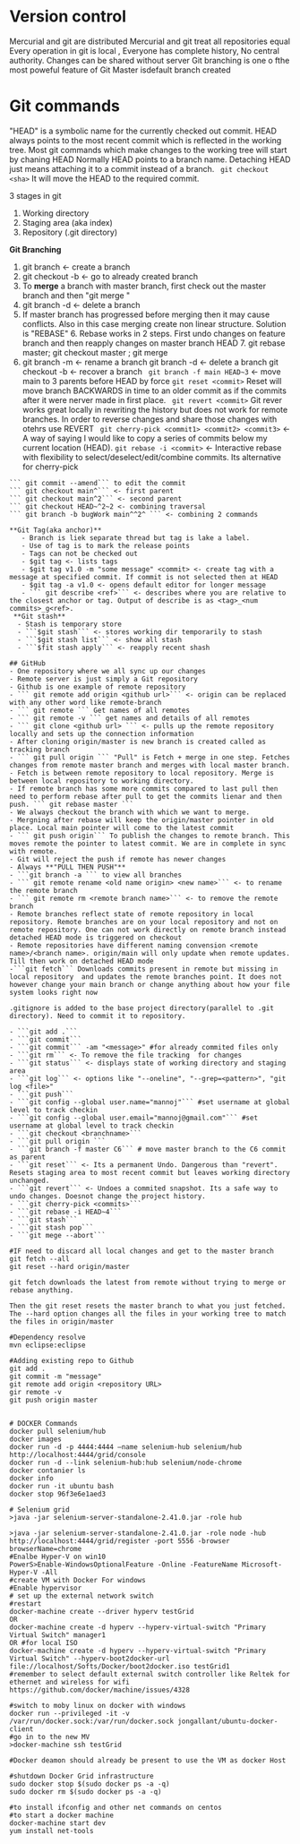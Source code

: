 # Version control
Mercurial and git are distributed
Mercurial and git treat all repositories equal
Every operation in git is local , Everyone has complete history, No central authority.
Changes can be shared without server
Git branching is one o fthe most poweful feature of Git
Master isdefault branch created



# Git commands
"HEAD" is a symbolic name for the currently checked out commit. HEAD always points to the most recent commit which is reflected in the working tree. Most git commands which make changes to the working tree will start by chaning HEAD
Normally HEAD points to a branch name.
Detaching HEAD just means attaching it to a commit instead of a branch.
``` git checkout <sha>``` It will move the HEAD to the required commit.

3 stages in git
  1. Working directory
  2. Staging area (aka index)
  3. Repository (.git directory)

**Git Branching**
  1. git branch <branch name> <- create a branch
  2. git checkout -b <branch name> <- go to already created branch
  3. To **merge** a branch with master branch, first check out the master branch and then "git merge <branch name>"
  4. git branch -d <branch name> <- delete a branch
  5. If master branch has progressed before merging then it may cause conflicts. Also in this case merging create non linear structure. Solution is "REBASE"
                                    6. Rebase works in 2 steps. First undo changes on feature branch and then reapply changes on master branch HEAD
                                    7. git rebase master; git checkout master ; git merge <branch name>
  8. git branch -m <old branch> <new branch> <- rename a branch
  git branch -d <branch name> <- delete a branch
  git checkout -b <branch name> <sha> <- recover a branch
  ``` git branch -f main HEAD~3``` <- move main to 3 parents before HEAD by force 
  ```git reset <commit>``` Reset will move branch BACKWARDS in time to an older commit as if the commits after it were nerver made in first place.
  ``` git revert <commit>``` Git rever works great locally in rewriting the history but does not work for remote branches. In order to reverse changes and share those changes with otehrs use REVERT
 ``` git cherry-pick <commit1> <commit2> <commit3>``` <- A way of saying I would like to copy a series of commits below my current location (HEAD). 
``` git rebase -i <commit> ``` <-  Interactive rebase with flexibility to select/deselect/edit/combine commits. Its alternative for cherry-pick
``` git rebase <base> <target>                                  
``` git commit --amend``` to edit the commit     
``` git checkout main^``` <- first parent
``` git checkout main^2``` <- second parent
``` git checkout HEAD~^2~2 <- combining traversal
``` git branch -b bugWork main^^2^ ``` <- combining 2 commands
                                  
**Git Tag(aka anchor)**
   - Branch is liek separate thread but tag is lake a label.
   - Use of tag is to mark the release points
   - Tags can not be checked out                               
   - $git tag <- lists tags
   - $git tag v1.0 -m "some message" <commit> <- create tag with a message at specified commit. If commit is not selected then at HEAD
   - $git tag -a v1.0 <- opens default editor for longer message
   - ``` git describe <ref>``` <- describes where you are relative to the closest anchor or tag. Output of describe is as <tag>_<num commits>_g<ref>.
 **Git stash**
  - Stash is temporary store
  - ```$git stash``` <- stores working dir temporarily to stash
  - ```$git stash list``` <- show all stash
  - ```$fit stash apply``` <- reapply recent shash
                                    
## GitHub   
- One repository where we all sync up our changes
- Remote server is just simply a Git repository
- Github is one example of remote repository
- ``` git remote add origin <github url>``` <- origin can be replaced with any other word like remote-branch
- ``` git remote ``` Get names of all remotes
- ``` git remote -v ``` get names and details of all remotes
- ``` git clone <github url> ``` <- pulls up the remote repository locally and sets up the connection information
- After cloning origin/master is new branch is created called as tracking branch
- ``` git pull origin ``` "Pull" is Fetch + merge in one step. Fetches changes from remote master branch and merges with local master branch.
- Fetch is between remote repository to local repository. Merge is between local repository to working directory.                                   
- If remote branch has some more commits compared to last pull then need to perform rebase after pull to get the commits lienar and then push. ``` git rebase master ```
- We always checkout the branch with which we want to merge.
- Mergning after rebase will keep the origin/master pointer in old place. Local main pointer will come to the latest commit
- ``` git push origin``` To publish the changes to remote branch. This moves remote the pointer to latest commit. We are in complete in sync with remote.
- Git will reject the push if remote has newer changes                                    
- Always **"PULL THEN PUSH"** 
- ```git branch -a ``` to view all branches
- ``` git remote rename <old name origin> <new name>``` <- to rename the remote branch
- ``` git remote rm <remote branch name>``` <- to remove the remote branch
- Remote branches reflect state of remote repository in local repository. Remote branches are on your local repository and not on remote repository. One can not work directly on remote branch instead detached HEAD mode is triggered on checkout
- Remote repositories have different naming convension <remote name>/<branch name>. origin/main will only update when remote updates. Till then work on detached HEAD mode   
-```git fetch``` Downloads commits present in remote but missing in local repository  and updates the remote branches point. It does not however change your main branch or change anything about how your file system looks right now
  
.gitignore is added to the base project directory(parallel to .git directory). Need to commit it to repository.

- ```git add .```
- ```git commit```
- ```git commit``` -am "<message>" #for already commited files only
- ```git rm``` <- To remove the file tracking  for changes
- ```git status``` <- displays state of working directory and staging area
- ```git log``` <- options like "--oneline", "--grep=<pattern>", "git log <file>"
- ```git push```
- ```git config --global user.name="mannoj"``` #set username at global level to track checkin
- ```git config --global user.email="mannoj@gmail.com"``` #set username at global level to track checkin
- ```git checkout <branchname>```
- ```git pull origin ```
- ```git branch -f master C6``` # move master branch to the C6 commit as parent
- ```git reset``` <- Its a permanent Undo. Dangerous than "revert". Resets staging area to most recent commit but leaves working directory unchanged.
- ```git revert``` <- Undoes a commited snapshot. Its a safe way to undo changes. Doesnot change the project history.
- ```git cherry-pick <commits>```
- ```git rebase -i HEAD~4```
- ```git stash```
- ```git stash pop```
- ```git mege --abort```

#IF need to discard all local changes and get to the master branch
git fetch --all
git reset --hard origin/master

git fetch downloads the latest from remote without trying to merge or rebase anything.

Then the git reset resets the master branch to what you just fetched. The --hard option changes all the files in your working tree to match the files in origin/master

#Dependency resolve
mvn eclipse:eclipse

#Adding existing repo to Github
git add .
git commit -m "message"
git remote add origin <repository URL>
gir remote -v
git push origin master


# DOCKER Commands
docker pull selenium/hub
docker images
docker run -d -p 4444:4444 –name selenium-hub selenium/hub
http://localhost:4444/grid/console
docker run -d --link selenium-hub:hub selenium/node-chrome
docker contanier ls
docker info
docker run -it ubuntu bash
docker stop 96f3e6e1aed3

# Selenium grid
>java -jar selenium-server-standalone-2.41.0.jar -role hub

>java -jar selenium-server-standalone-2.41.0.jar -role node -hub
http://localhost:4444/grid/register -port 5556 -browser browserName=chrome
#Enalbe Hyper-V on win10
PowerS>Enable-WindowsOptionalFeature -Online -FeatureName Microsoft-Hyper-V -All
#create VM with Docker For windows
#Enable hypervisor 
# set up the external network switch
#restart
docker-machine create --driver hyperv testGrid
OR
docker-machine create -d hyperv --hyperv-virtual-switch "Primary Virtual Switch" manager1
OR #for local ISO
docker-machine create -d hyperv --hyperv-virtual-switch "Primary Virtual Switch" --hyperv-boot2docker-url file://localhost/Softs/Docker/boot2docker.iso testGrid1
#remember to select default external switch controller like Reltek for ethernet and wireless for wifi https://github.com/docker/machine/issues/4328

#switch to moby linux on docker with windows
docker run --privileged -it -v /var/run/docker.sock:/var/run/docker.sock jongallant/ubuntu-docker-client 
#go in to the new MV
>docker-machine ssh testGrid

#Docker deamon should already be present to use the VM as docker Host

#shutdown Docker Grid infrastructure
sudo docker stop $(sudo docker ps -a -q)
sudo docker rm $(sudo docker ps -a -q)

#to install ifconfig and other net commands on centos
#to start a docker machine
docker-machine start dev
yum install net-tools
